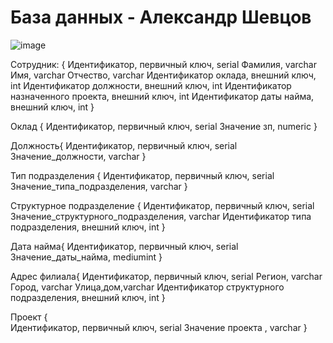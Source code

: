 # База данных - Александр Шевцов
![image](https://github.com/aztecprod/Databse/assets/25949605/717afa94-1c2c-41ff-b0f3-dda3ec1ae0e5)

Сотрудник:
{
Идентификатор, первичный ключ, serial
Фамилия, varchar
Имя, varchar
Отчество, varchar
Идентификатор оклада, внешний ключ, int 
Идентификатор должности, внешний ключ, int 
Идентификатор назначенного проекта, внешний ключ, int
Идентификатор даты найма, внешний ключ, int
}

Оклад {
Идентификатор, первичный ключ, serial
Значение зп, numeric
}

Должность{
Идентификатор, первичный ключ, serial
Значение_должности, varchar
}

Тип подразделения {
Идентификатор, первичный ключ, serial
Значение_типа_подразделения, varchar
}

Структурное подразделение {
Идентификатор, первичный ключ, serial
Значение_структурного_подразделения, varchar
Идентификатор типа подразделения, внешний ключ, int
}

Дата найма{
Идентификатор, первичный ключ, serial
Значение_даты_найма, mediumint
}

Адрес филиала{
Идентификатор, первичный ключ, serial
Регион, varchar
Город, varchar
Улица,дом,varchar
Идентификатор структурного подразделения, внешний ключ, int
}

Проект {  
Идентификатор, первичный ключ, serial
Значение проекта , varchar
}

